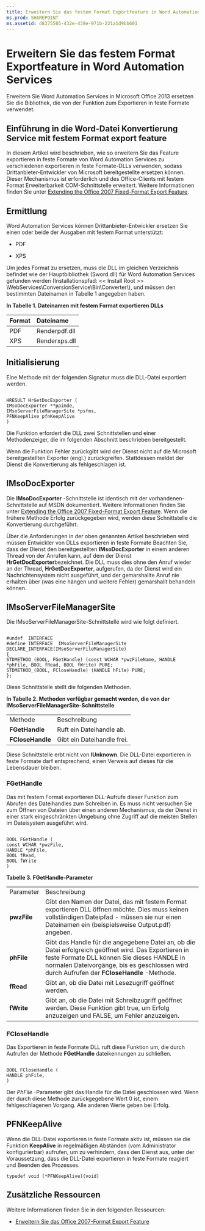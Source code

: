```yaml
---
title: Erweitern Sie das festem Format Exportfeature in Word Automation Services
ms.prod: SHAREPOINT
ms.assetid: d8375505-432e-438e-971b-221a1d9bb601
---
```



# Erweitern Sie das festem Format Exportfeature in Word Automation Services
Erweitern Sie Word Automation Services in Microsoft Office 2013 ersetzen Sie die Bibliothek, die von der Funktion zum Exportieren in feste Formate verwendet.
## Einführung in die Word-Datei Konvertierung Service mit festem Format export feature

In diesem Artikel wird beschrieben, wie so erweitern Sie das Feature exportieren in feste Formate von Word Automation Services zu verschiedenen exportieren in feste Formate-DLLs verwenden, sodass Drittanbieter-Entwickler von Microsoft bereitgestellte ersetzen können. Dieser Mechanismus ist erforderlich und des Office-Clients mit festem Format Erweiterbarkeit COM-Schnittstelle erweitert. Weitere Informationen finden Sie unter  [Extending the Office 2007 Fixed-Format Export Feature](http://msdn.microsoft.com/en-us/library/aa338206.aspx).
  
    
    

## Ermittlung

Word Automation Services können Drittanbieter-Entwickler ersetzen Sie einen oder beide der Ausgaben mit festem Format unterstützt:
  
    
    

- PDF
    
  
- XPS
    
  
Um jedes Format zu ersetzen, muss die DLL im gleichen Verzeichnis befindet wie der Hauptbibliothek (Sword.dll) für Word Automation Services gefunden werden (Installationspfad: << Install Root >> \\WebServices\\ConversionService\\Bin\\Converter\\), und müssen den bestimmten Dateinamen in Tabelle 1 angegeben haben.
  
    
    

**In Tabelle 1. Dateinamen mit festem Format exportieren DLLs**


|**Format**|**Dateiname**|
|:-----|:-----|
|PDF <br/> |Renderpdf.dll <br/> |
|XPS <br/> |Renderxps.dll <br/> |
   

## Initialisierung

Eine Methode mit der folgenden Signatur muss die DLL-Datei exportiert werden.
  
    
    

```

HRESULT HrGetDocExporter (
IMsoDocExporter **ppimde,
IMsoServerFileManagerSite *psfms,
PFNKeepAlive pfnKeepAlive
)
```

Die Funktion erfordert die DLL zwei Schnittstellen und einer Methodenzeiger, die im folgenden Abschnitt beschrieben bereitgestellt.
  
    
    
Wenn die Funktion Fehler zurückgibt wird der Dienst nicht auf die Microsoft bereitgestellten Exporter (engl.) zurückgreifen. Stattdessen meldet der Dienst die Konvertierung als fehlgeschlagen ist.
  
    
    

## IMsoDocExporter

Die **IMsoDocExporter** -Schnittstelle ist identisch mit der vorhandenen-Schnittstelle auf MSDN dokumentiert. Weitere Informationen finden Sie unter [Extending the Office 2007 Fixed-Format Export Feature](http://msdn.microsoft.com/en-us/library/aa338206.aspx). Wenn die frühere Methode Erfolg zurückgegeben wird, werden diese Schnittstelle die Konvertierung durchgeführt.
  
    
    
Über die Anforderungen in der oben genannten Artikel beschrieben wird müssen Entwickler von DLLs exportieren in feste Formate Beachten Sie, dass der Dienst den bereitgestellten **IMsoDocExporter** in einem anderen Thread von der Anrufen kann, auf dem der Dienst **HrGetDocExporter**bezeichnet. Die DLL muss dies ohne den Anruf wieder an der Thread, **HrGetDocExporter**, aufgerufen, da der Dienst wird ein Nachrichtensystem nicht ausgeführt, und der gemarshallte Anruf nie erhalten über (was eine hängen und weitere Fehler) gemarshallt behandeln können.
  
    
    

## IMsoServerFileManagerSite

Die IMsoServerFileManagerSite-Schnittstelle wird wie folgt definiert.
  
    
    

```

#undef  INTERFACE
#define INTERFACE  IMsoServerFileManagerSite
DECLARE_INTERFACE(IMsoServerFileManagerSite)
{
STDMETHOD_(BOOL, FGetHandle) (const WCHAR *pwzFileName, HANDLE *phFile, BOOL fRead, BOOL fWrite) PURE;
STDMETHOD_(BOOL, FCloseHandle) (HANDLE hFile) PURE;
};
```

Diese Schnittstelle stellt die folgenden Methoden.
  
    
    

**In Tabelle 2. Methoden verfügbar gemacht werden, die von der IMsoServerFileManagerSite-Schnittstelle**

|||
|:-----|:-----|
|Methode <br/> |Beschreibung <br/> |
|**FGetHandle** <br/> |Ruft ein Dateihandle ab. <br/> |
|**FCloseHandle** <br/> |Gibt ein Dateihandle frei. <br/> |
   
Diese Schnittstelle erbt nicht von **IUnknown**. Die DLL-Datei exportieren in feste Formate darf entsprechend, einen Verweis auf dieses für die Lebensdauer bleiben.
  
    
    

### FGetHandle

Das mit festem Format exportieren DLL-Aufrufe dieser Funktion zum Abrufen des Dateihandles zum Schreiben in. Es muss nicht versuchen Sie zum Öffnen von Dateien über einen anderen Mechanismus, da der Dienst in einer stark eingeschränkten Umgebung ohne Zugriff auf die meisten Stellen im Dateisystem ausgeführt wird.
  
    
    

```

BOOL FGetHandle (
const WCHAR *pwzFile,
HANDLE *phFile,
BOOL fRead,
BOOL fWrite
)
```


**Tabelle 3. FGetHandle-Parameter**

|||
|:-----|:-----|
|Parameter <br/> |Beschreibung <br/> |
|**pwzFile** <br/> |Gibt den Namen der Datei, das mit festem Format exportieren DLL öffnen möchte. Dies muss keinen vollständigen Dateipfad - müssen sie nur einen Dateinamen ein (beispielsweise Output.pdf) angeben. <br/> |
|**phFile** <br/> |Gibt das Handle für die angegebene Datei an, ob die Datei erfolgreich geöffnet wird. Das Exportieren in feste Formate DLL können Sie dieses HANDLE in normalen Dateivorgänge, bis es geschlossen wird durch Aufrufen der **FCloseHandle** -Methode. <br/> |
|**fRead** <br/> |Gibt an, ob die Datei mit Lesezugriff geöffnet werden. <br/> |
|**fWrite** <br/> |Gibt an, ob die Datei mit Schreibzugriff geöffnet werden. Diese Funktion gibt true, um Erfolg anzuzeigen und FALSE, um Fehler anzuzeigen. <br/> |
   

### FCloseHandle

Das Exportieren in feste Formate DLL ruft diese Funktion um, die durch Aufrufen der Methode **FGetHandle** dateikennungen zu schließen.
  
    
    

```

BOOL FCloseHandle (
HANDLE phFile,
)
```

Der  *PhFile*  -Parameter gibt das Handle für die Datei geschlossen wird. Wenn der durch diese Methode zurückgegebene Wert 0 ist, einem fehlgeschlagenen Vorgang. Alle anderen Werte geben bei Erfolg.
  
    
    

## PFNKeepAlive

Wenn die DLL-Datei exportieren in feste Formate aktiv ist, müssen sie die Funktion **KeepAlive** in regelmäßigen Abständen (vom Administrator konfigurierbar) aufrufen, um zu verhindern, dass den Dienst aus, unter der Voraussetzung, dass die DLL-Datei exportieren in feste Formate reagiert und Beenden des Prozesses.
  
    
    
 `typedef void (*PFNKeepAlive)(void)`
  
    
    

## Zusätzliche Ressourcen
<a name="bk_addresources"> </a>

Weitere Informationen finden Sie in den folgenden Ressourcen:
  
    
    

-  [Erweitern Sie das Office 2007-Format Export Feature](http://msdn.microsoft.com/en-us/library/office/aa338206%28v=office.12%29.aspx)
    
  

